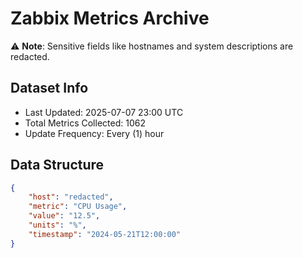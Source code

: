 # Zabbix Metrics Archive

⚠️ **Note**: Sensitive fields like hostnames and system descriptions are redacted.

## Dataset Info
- Last Updated: 2025-07-07 23:00 UTC
- Total Metrics Collected: 1062
- Update Frequency: Every (1) hour

## Data Structure
```json
{
    "host": "redacted",
    "metric": "CPU Usage",
    "value": "12.5",
    "units": "%",
    "timestamp": "2024-05-21T12:00:00"
}
```
